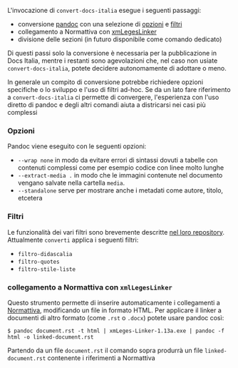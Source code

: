 
L'invocazione di `convert-docs-italia` esegue i seguenti passaggi:

- conversione [pandoc](pandoc.org) con una selezione di [opzioni](http://pandoc.org/MANUAL.html#options) e [filtri](http://pandoc.org/filters.html)
- collegamento a Normattiva con [xmLegesLinker](http://www.ittig.cnr.it/lab/xmleges/xmlegeslinker/)
- divisione delle sezioni (in futuro disponibile come comando dedicato)

Di questi passi solo la conversione è necessaria per la pubblicazione
in Docs Italia, mentre i restanti sono agevolazioni che, nel caso non
usiate `convert-docs-italia`, potete decidere autonomamente di
adottare o meno.

In generale un compito di conversione potrebbe richiedere opzioni
specifiche o lo sviluppo e l'uso di filtri ad-hoc. Se da un lato fare
riferimento a `convert-docs-italia` ci permette di convergere,
l'esperienza con l'uso diretto di pandoc e degli altri comandi aiuta a
districarsi nei casi più complessi

### Opzioni

Pandoc viene eseguito con le seguenti opzioni:

- `--wrap none` in modo da evitare errori di sintassi dovuti a tabelle con contenuti complessi come per esempio codice con linee molto lunghe
- `--extract-media .` in modo che le immagini contenute nel documento vengano salvate nella cartella `media`.
- `--standalone` serve per mostrare anche i metadati come autore, titolo, etcetera

### Filtri

Le funzionalità dei vari filtri sono brevemente descritte [nel loro
repository](https://github.com/italia/pandoc-filters/blob/master/filters/guida.md). Attualmente `converti` applica i seguenti filtri:

- `filtro-didascalia`
- `filtro-quotes`
- `filtro-stile-liste`

### collegamento a Normattiva con `xmlLegesLinker`

Questo strumento permette di inserire automaticamente i collegamenti a
[Normattiva](normattiva.it), modificando un file in formato HTML. Per
applicare il linker a documenti di altro formato (come `.rst` o
`.docx`) potete usare pandoc così:

    $ pandoc document.rst -t html | xmLeges-Linker-1.13a.exe | pandoc -f html -o linked-document.rst

Partendo da un file `document.rst` il comando sopra produrrà un file
`linked-document.rst` contenente i riferimenti a Normattiva
